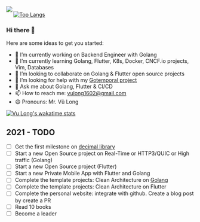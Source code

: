 <img align='left' src="https://github-readme-stats.vercel.app/api?username=lovung&count_private=true&show_icons=true">

[![Top Langs](https://github-readme-stats.vercel.app/api/top-langs/?username=lovung&hide=javascript,html,c,assembly&langs_count=10&count_private=true&exclude_repo=sortBigFile&layout=compact)](https://github.com/anuraghazra/github-readme-stats)

### Hi there 👋

<!--
**lovung/lovung** is a ✨ _special_ ✨ repository because its `README.md` (this file) appears on your GitHub profile.
- ⚡ Fun fact: 
-->

Here are some ideas to get you started:

- 🔭 I’m currently working on Backend Engineer with Golang
- 🌱 I’m currently learning Golang, Flutter, K8s, Docker, CNCF.io projects, Vim, Databases
- 👯 I’m looking to collaborate on Golang & Flutter open source projects
- 🤔 I’m looking for help with my [Gotemporal project](https://github.com/lovung/gotemporal)
- 💬 Ask me about Golang, Flutter & CI/CD
- 📫 How to reach me: vulong1602@gmail.com
- 😄 Pronouns: Mr. Vũ Long

[![Vu Long's wakatime stats](https://github-readme-stats.vercel.app/api/wakatime?username=lovung)](https://github.com/anuraghazra/github-readme-stats)

## 2021 - TODO
- [ ] Get the first milestone on [decimal library](https://github.com/lovung/decimal)
- [ ] Start a new Open Source project on Real-Time or HTTP3/QUIC or High traffic (Golang)
- [ ] Start a new Open Source project (Flutter)
- [ ] Start a new Private Mobile App with Flutter and Golang
- [ ] Complete the template projects: Clean Architecture on [Golang](https://github.com/lovung/GoCleanArchitecture)
- [ ] Complete the template projects: Clean Architecture on Flutter
- [ ] Complete the personal website: integrate with github. Create a blog post by create a PR
- [ ] Read 10 books
- [ ] Become a leader
